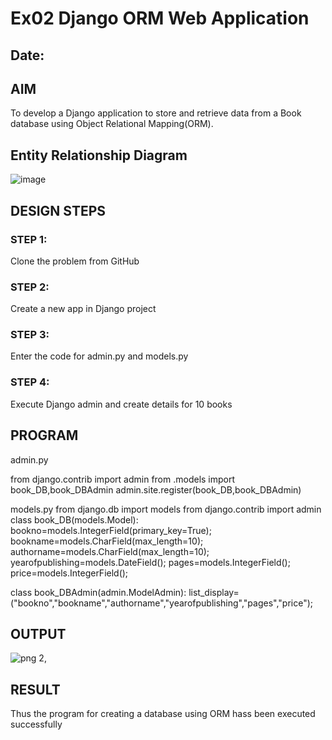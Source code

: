 # Ex02 Django ORM Web Application
## Date: 

## AIM
To develop a Django application to store and retrieve data from a Book database using Object Relational Mapping(ORM).

## Entity Relationship Diagram

![image](https://github.com/selvasachein/ORM/assets/135952958/e5d2fe6f-6237-40e7-965c-800d06ea3099)


## DESIGN STEPS

### STEP 1:
Clone the problem from GitHub

### STEP 2:
Create a new app in Django project

### STEP 3:
Enter the code for admin.py and models.py

### STEP 4:
Execute Django admin and create details for 10 books

## PROGRAM
admin.py 

from django.contrib import admin
from .models import book_DB,book_DBAdmin
admin.site.register(book_DB,book_DBAdmin)

models.py
from django.db import models
from django.contrib import admin
class book_DB(models.Model):
    bookno=models.IntegerField(primary_key=True);
    bookname=models.CharField(max_length=10);
    authorname=models.CharField(max_length=10);
    yearofpublishing=models.DateField();
    pages=models.IntegerField();
    price=models.IntegerField();

class book_DBAdmin(admin.ModelAdmin):
   list_display=("bookno","bookname","authorname","yearofpublishing","pages","price");
## OUTPUT

![png 2,](https://github.com/selvasachein/ORM/assets/135952958/32bb37a2-bc0a-4c7b-97b4-567e0a1b0b57)



## RESULT
Thus the program for creating a database using ORM hass been executed successfully
